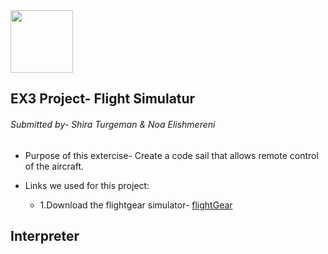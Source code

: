  <img src="https://upload.wikimedia.org/wikipedia/commons/3/34/FlightGear_Logo.svg" width="100" height="100">

## EX3 Project- Flight Simulatur 

###### Submitted by- Shira Turgeman & Noa Elishmereni

* Purpose of this extercise-
Create a code sail that allows remote control of the aircraft.

* Links we used for this project:
   * 1.‫‪Download the flightgear simulator- [flightGear](#https://www.flightgear.org/)










## Interpreter
